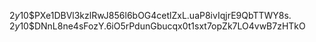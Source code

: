 $2y$10$PXe1DBVl3kzlRwJ856l6bOG4cetlZxL.uaP8ivIqjrE9QbTTWY8s.
$2y$10$DNnL8ne4sFozY.6iO5rPdunGbucqx0t1sxt7opZk7LO4vwB7zHTkO